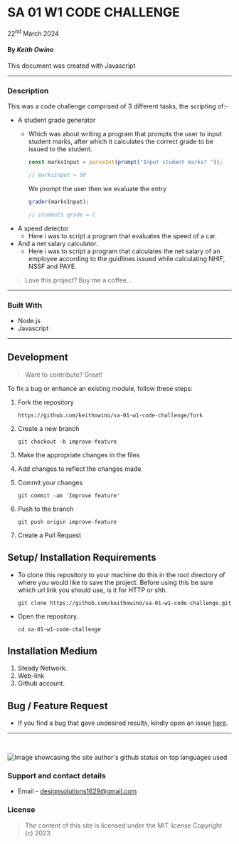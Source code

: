 
#   SA 01 W1 CODE CHALLENGE

22<sup>nd</sup> March 2024

#### By *Keith Owino*


This document was created with Javascript

---

### Description

This was a code challenge comprised of 3 different tasks, the scripting of:-
  * A student grade generator
    * Which was about writing a program that prompts the user to input student marks, after which it calculates the correct grade to be issued to the student. 

      ```js
      const marksInput = parseInt(prompt("Input student marks? "));

      // marksInput = 50
      ``` 
      We prompt the user then we evaluate the entry

      ```js
      grader(marksInput);

      // students grade = C
      ```
  * A speed detector
    * Here i was to script a program that evaluates the speed of a car.
  * And a net salary calculator.
    * Here i was to script a program that calculates the net salary of an employee according to the guidlines issued while calculating NHIF, NSSF and PAYE.


>Love this project? Buy me a coffee...
---

### Built With

* Node.js
* Javascript

---

## Development
> Want to contribute? Great!

To fix a bug or enhance an existing module, follow these steps:

1. Fork the repository

    ```
    https://github.com/keithowino/sa-01-w1-code-challenge/fork
    ```
2. Create a new branch

    ```
    git checkout -b improve-feature
    ```
3. Make the appropriate changes in the files
4. Add changes to reflect the changes made
5. Commit your changes

    ```
    git commit -am 'Improve feature'
    ```
6. Push to the branch

    ```
    git push origin improve-feature
    ```
7. Create a Pull Request 


## Setup/ Installation Requirements
- To clone this repository to your machine do this in the root directory of where you would like to save the project. Before using this be sure which url link you should use, is it for HTTP or shh.

    ```
    git clone https://github.com/keithowino/sa-01-w1-code-challenge.git
    ```

- Open the repository.

    ```
    cd sa-01-w1-code-challenge
    ```

## Installation Medium
1. Steady Network.
2. Web-link
3. Github account.

## Bug / Feature Request

- If you find a bug that gave undesired results, kindly open an issue [here](https://github.com/keithowino/sa-01-w1-code-challenge/issues/new).

---
<br>

<p><img align="center" src="https://github-readme-stats.vercel.app/api/top-langs?username=keithowino&show_icons=true&locale=en&layout=compact" alt="Image showcasing the site author's github status on top languages used" /></p>

### Support and contact details

- Email - designsolutions1629@gmail.com 

### License
>The content of this site is licensed under the MIT license
Copyright (c) 2023.